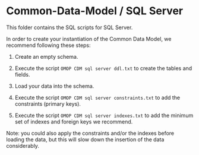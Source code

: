 Common-Data-Model / SQL Server
=================

This folder contains the SQL scripts for SQL Server. 

In order to create your instantiation of the Common Data Model, we recommend following these steps:

1. Create an empty schema.

2. Execute the script `OMOP CDM sql server ddl.txt` to create the tables and fields.

3. Load your data into the schema.

4. Execute the script `OMOP CDM sql server constraints.txt` to add the constraints (primary keys). 

5. Execute the script `OMOP CDM sql server indexes.txt` to add the minimum set of indexes and foreign keys we recommend.

Note: you could also apply the constraints and/or the indexes before loading the data, but this will slow down the insertion of the data considerably.
